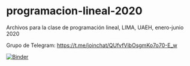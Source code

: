 # programacion-lineal-2020
Archivos para la clase de programación lineal, LIMA, UAEH, enero-junio 2020

Grupo de Telegram: https://t.me/joinchat/QUfvfVibOsgmKo7o70-E_w

[![Binder](https://mybinder.org/badge_logo.svg)](https://mybinder.org/v2/gh/rvf0068/programacion-lineal-2020/master)
